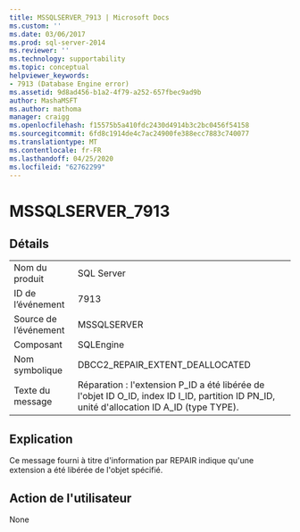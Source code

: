 ```yaml
---
title: MSSQLSERVER_7913 | Microsoft Docs
ms.custom: ''
ms.date: 03/06/2017
ms.prod: sql-server-2014
ms.reviewer: ''
ms.technology: supportability
ms.topic: conceptual
helpviewer_keywords:
- 7913 (Database Engine error)
ms.assetid: 9d8ad456-b1a2-4f79-a252-657fbec9ad9b
author: MashaMSFT
ms.author: mathoma
manager: craigg
ms.openlocfilehash: f15575b5a410fdc2430d4914b3c2bc0456f54158
ms.sourcegitcommit: 6fd8c1914de4c7ac24900fe388ecc7883c740077
ms.translationtype: MT
ms.contentlocale: fr-FR
ms.lasthandoff: 04/25/2020
ms.locfileid: "62762299"
---
```

# <a name="mssqlserver_7913"></a>MSSQLSERVER_7913
    
## <a name="details"></a>Détails  
  
|||  
|-|-|  
|Nom du produit|SQL Server|  
|ID de l’événement|7913|  
|Source de l’événement|MSSQLSERVER|  
|Composant|SQLEngine|  
|Nom symbolique|DBCC2_REPAIR_EXTENT_DEALLOCATED|  
|Texte du message|Réparation : l'extension P_ID a été libérée de l'objet ID O_ID, index ID I_ID, partition ID PN_ID, unité d'allocation ID A_ID (type TYPE).|  
  
## <a name="explanation"></a>Explication  
 Ce message fourni à titre d'information par REPAIR indique qu'une extension a été libérée de l'objet spécifié.  
  
## <a name="user-action"></a>Action de l'utilisateur  
 None  
  
  
